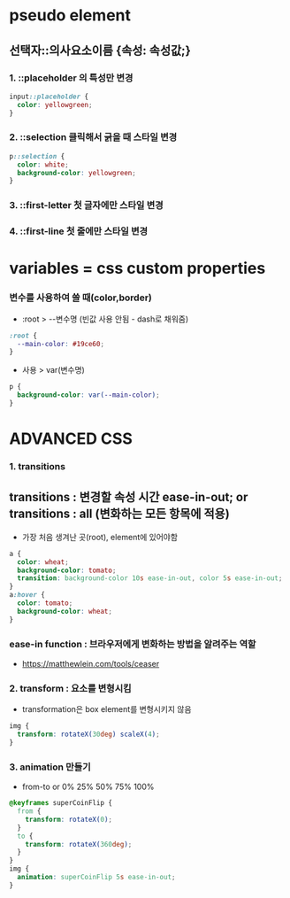 # pseudo element

## 선택자::의사요소이름 {속성: 속성값;}

### 1. ::placeholder 의 특성만 변경

```css
input::placeholder {
  color: yellowgreen;
}
```

### 2. ::selection 클릭해서 긁을 때 스타일 변경

```css
p::selection {
  color: white;
  background-color: yellowgreen;
}
```

### 3. ::first-letter 첫 글자에만 스타일 변경

### 4. ::first-line 첫 줄에만 스타일 변경

# variables = css custom properties

### 변수를 사용하여 쓸 때(color,border)

- :root > --변수명 (빈값 사용 안됨 - dash로 채워줌)

```css
:root {
  --main-color: #19ce60;
}
```

- 사용 > var(변수명)

```css
p {
  background-color: var(--main-color);
}
```

# ADVANCED CSS

### 1. transitions

## transitions : 변경할 속성 시간 ease-in-out; or transitions : all (변화하는 모든 항목에 적용)

- 가장 처음 생겨난 곳(root), element에 있어야함

```css
a {
  color: wheat;
  background-color: tomato;
  transition: background-color 10s ease-in-out, color 5s ease-in-out;
}
a:hover {
  color: tomato;
  background-color: wheat;
}
```

### ease-in function : 브라우저에게 변화하는 방법을 알려주는 역할

- https://matthewlein.com/tools/ceaser

### 2. transform : 요소를 변형시킴

- transformation은 box element를 변형시키지 않음

```css
img {
  transform: rotateX(30deg) scaleX(4);
}
```

### 3. animation 만들기

- from-to or 0% 25% 50% 75% 100%

```css
@keyframes superCoinFlip {
  from {
    transform: rotateX(0);
  }
  to {
    transform: rotateX(360deg);
  }
}
img {
  animation: superCoinFlip 5s ease-in-out;
}
```
